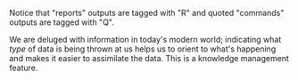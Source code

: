 Notice that "reports" outputs are tagged with "R" and
quoted "commands" outputs are tagged with "Q".

We are deluged with information in today's modern world; 
indicating what _type_ of data is being thrown at us
helps us to orient to what's happening and makes it
easier to assimilate the data.  This is a knowledge
management feature.
